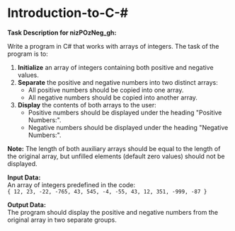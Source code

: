 # Introduction-to-C-#
**Task Description for nizPOzNeg_gh:**

Write a program in C# that works with arrays of integers. The task of the program is to:

1. **Initialize** an array of integers containing both positive and negative values.  
2. **Separate** the positive and negative numbers into two distinct arrays:  
   - All positive numbers should be copied into one array.  
   - All negative numbers should be copied into another array.  
3. **Display** the contents of both arrays to the user:  
   - Positive numbers should be displayed under the heading "Positive Numbers:".  
   - Negative numbers should be displayed under the heading "Negative Numbers:".  

**Note:** The length of both auxiliary arrays should be equal to the length of the original array, but unfilled elements (default zero values) should not be displayed.  

**Input Data:**  
An array of integers predefined in the code:  
`{ 12, 23, -22, -765, 43, 545, -4, -55, 43, 12, 351, -999, -87 }`  

**Output Data:**  
The program should display the positive and negative numbers from the original array in two separate groups.
